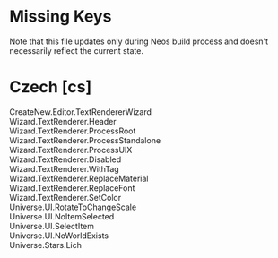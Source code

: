 # Missing Keys
Note that this file updates only during Neos build process and doesn't necessarily reflect the current state.

# Czech [cs]
CreateNew.Editor.TextRendererWizard  
Wizard.TextRenderer.Header  
Wizard.TextRenderer.ProcessRoot  
Wizard.TextRenderer.ProcessStandalone  
Wizard.TextRenderer.ProcessUIX  
Wizard.TextRenderer.Disabled  
Wizard.TextRenderer.WithTag  
Wizard.TextRenderer.ReplaceMaterial  
Wizard.TextRenderer.ReplaceFont  
Wizard.TextRenderer.SetColor  
Universe.UI.RotateToChangeScale  
Universe.UI.NoItemSelected  
Universe.UI.SelectItem  
Universe.UI.NoWorldExists  
Universe.Stars.Lich  

